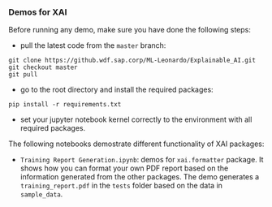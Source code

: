 ### Demos for XAI

Before running any demo, make sure you have done the following steps:
- pull the latest code from the `master` branch:
```
git clone https://github.wdf.sap.corp/ML-Leonardo/Explainable_AI.git
git checkout master
git pull 
``` 
- go to the root directory and install the required packages:
```
pip install -r requirements.txt
```
- set your jupyter notebook kernel correctly to the environment with all required packages.


The following notebooks demostrate different functionality of XAI packages:
- `Training Report Generation.ipynb`: demos for `xai.formatter` package. It shows how you can format your own PDF report based on the information generated from the other packages. The demo generates a `training_report.pdf` in the `tests` folder based on the data in `sample_data`. 
